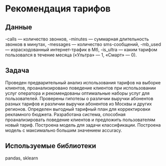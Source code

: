 # Рекомендация тарифов

## Данные 
-сalls — количество звонков,
-minutes — суммарная длительность звонков в минутах,
-messages — количество sms-сообщений,
-mb_used — израсходованный интернет-трафик в Мб,
-is_ultra — каким тарифом пользовался в течение месяца («Ультра» — 1, «Смарт» — 0).

## Задача 
Проведен предварительный анализ использования тарифов на выборке клиентов, проанализировано поведение клиентов при использовании услуг оператора и рекомендованы оптимальные наборы услуг для пользователей. Проверены гипотезы о различии выручки абонентов разных тарифов и
различии выручки абонентов из Москвы и других регионов. Определен выгодный тарифный план для корректировки рекламного бюджета.
Разработана система, способная проанализировать поведение клиентов и предложить пользователям новый тариф. Построена модель для задачи классификации. 
Построена модель с максимально большим значением accuracy. 


## Используемые библиотеки
pandas, sklearn
